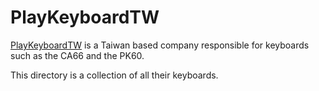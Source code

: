 # PlayKeyboardTW

[PlayKeyboardTW]((http://playkeyboard.qdm.com.tw/)) is a Taiwan based company responsible for keyboards such as the CA66 and the PK60. 

This directory is a collection of all their keyboards. 

